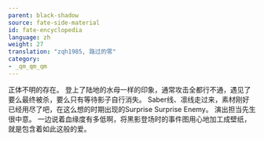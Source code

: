 ```yaml
---
parent: black-shadow
source: fate-side-material
id: fate-encyclopedia
language: zh
weight: 27
translation: "zqh1985, 路过的零"
category:
- _qm_qm_qm
---
```


正体不明的存在。
登上了陆地的水母一样的印象，通常攻击全都行不通，遇见了要么最终被杀，要么只有等待影子自行消失。
Saber线、凛线走过来，素材刚好已经用尽了吧，在这么想的时期出现的Surprise Surprise Enemy。
演出担当先生很中意。
一边说着血缘度有多低啊，将黑影登场时的事件图用心地加工成壁纸，就是包含着如此这般的爱。
